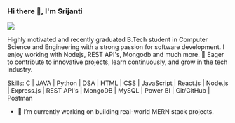 ### Hi there 👋, I'm Srijanti
![](https://media.licdn.com/dms/image/v2/D5616AQHYeuijgV1dPw/profile-displaybackgroundimage-shrink_350_1400/profile-displaybackgroundimage-shrink_350_1400/0/1737111355613?e=1757548800&v=beta&t=j3ymQl_OKpKvHvtNHWyG7BhHfHWCYZ_kDXB-aVt4eYg)

Highly motivated and recently graduated B.Tech student in Computer Science and Engineering with a strong passion for software development. I enjoy working with Nodejs, REST API's, Mongodb and much more.
🚀 Eager to contribute to innovative projects, learn continuously, and grow in the tech industry.

Skills: C | JAVA | Python | DSA | HTML | CSS | JavaScript | React.js | Node.js | Express.js | REST API's | MongoDB | MySQL | Power BI | Git/GitHub | Postman

- 🔭 I’m currently working on building real-world MERN stack projects. 
